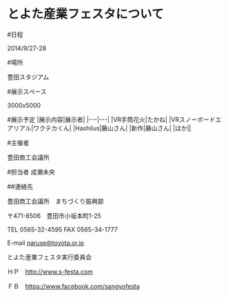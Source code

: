 とよた産業フェスタについて
======

#日程

2014/9/27-28

#場所

豊田スタジアム

#展示スペース

3000x5000

#展示予定
|展示内容|展示者|
|---|---|
|VR手筒花火|たかね|
|VRスノーボードエアリアル|ワクテカくん|
|Hashilus|藤山さん|
|新作|藤山さん|
|ほか||

#主催者

豊田商工会議所

#担当者
成瀬未央

##連絡先

豊田商工会議所　まちづくり振興部

〒471-8506　豊田市小坂本町1-25

TEL 0565-32-4595  FAX 0565-34-1777

E-mail naruse@toyota.or.jp

とよた産業フェスタ実行委員会

ＨＰ　http://www.s-festa.com

ＦＢ　https://www.facebook.com/sangyofesta
